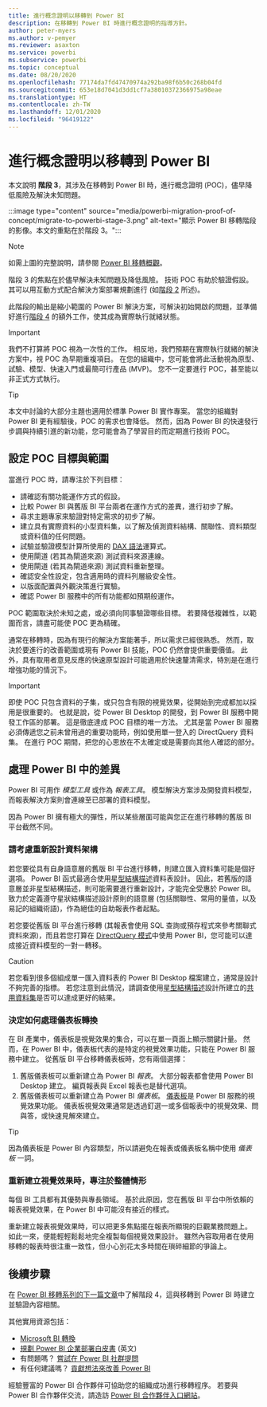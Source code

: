 ```yaml
---
title: 進行概念證明以移轉到 Power BI
description: 在移轉到 Power BI 時進行概念證明的指導方針。
author: peter-myers
ms.author: v-pemyer
ms.reviewer: asaxton
ms.service: powerbi
ms.subservice: powerbi
ms.topic: conceptual
ms.date: 08/20/2020
ms.openlocfilehash: 77174da7fd47470974a292ba98f6b50c268b04fd
ms.sourcegitcommit: 653e18d7041d3dd1cf7a38010372366975a98eae
ms.translationtype: HT
ms.contentlocale: zh-TW
ms.lasthandoff: 12/01/2020
ms.locfileid: "96419122"
---
```

# <a name="conduct-proof-of-concept-to-migrate-to-power-bi"></a>進行概念證明以移轉到 Power BI

本文說明 **階段 3**，其涉及在移轉到 Power BI 時，進行概念證明 (POC)，儘早降低風險及解決未知問題。

:::image type="content" source="media/powerbi-migration-proof-of-concept/migrate-to-powerbi-stage-3.png" alt-text="顯示 Power BI 移轉階段的影像。本文的重點在於階段 3。":::

> [!NOTE]
> 如需上圖的完整說明，請參閱 [Power BI 移轉概觀](powerbi-migration-overview.md)。

階段 3 的焦點在於儘早解決未知問題及降低風險。 技術 POC 有助於驗證假設。 其可以用互動方式配合解決方案部署規劃進行 (如[階段 2](powerbi-migration-planning.md) 所述)。

此階段的輸出是縮小範圍的 Power BI 解決方案，可解決初始開啟的問題，並準備好進行[階段 4](powerbi-migration-create-validate-content.md) 的額外工作，使其成為實際執行就緒狀態。

> [!IMPORTANT]
> 我們不打算將 POC 視為一次性的工作。 相反地，我們預期在實際執行就緒的解決方案中，視 POC 為早期重複項目。 在您的組織中，您可能會將此活動視為原型、試驗、模型、快速入門或最簡可行產品 (MVP)。 您不一定要進行 POC，甚至能以非正式方式執行。

> [!TIP]
> 本文中討論的大部分主題也適用於標準 Power BI 實作專案。 當您的組織對 Power BI 更有經驗後，POC 的需求也會降低。 然而，因為 Power BI 的快速發行步調與持續引進的新功能，您可能會為了學習目的而定期進行技術 POC。

## <a name="set-poc-goals-and-scope"></a>設定 POC 目標與範圍

當進行 POC 時，請專注於下列目標：

- 請確認有關功能運作方式的假設。
- 比較 Power BI 與舊版 BI 平台兩者在運作方式的差異，進行初步了解。
- 尋求主題專家來驗證對特定需求的初步了解。
- 建立具有實際資料的小型資料集，以了解及偵測資料結構、關聯性、資料類型或資料值的任何問題。
- 試驗並驗證模型計算所使用的 [DAX 語法](/dax/)運算式。
- 使用閘道 (若其為閘道來源) 測試資料來源連線。
- 使用閘道 (若其為閘道來源) 測試資料重新整理。
- 確認安全性設定，包含適用時的資料列層級安全性。
- 以版面配置與外觀決策進行實驗。
- 確認 Power BI 服務中的所有功能都如預期般運作。

POC 範圍取決於未知之處，或必須向同事驗證哪些目標。 若要降低複雜性，以範圍而言，請盡可能使 POC 更為精確。

通常在移轉時，因為有現行的解決方案能著手，所以需求已經很熟悉。 然而，取決於要進行的改善範圍或現有 Power BI 技能，POC 仍然會提供重要價值。 此外，具有取用者意見反應的快速原型設計可能適用於快速釐清需求，特別是在進行增強功能的情況下。

> [!IMPORTANT]
> 即使 POC 只包含資料的子集，或只包含有限的視覺效果，從開始到完成都加以採用是很重要的。 也就是說，從 Power BI Desktop 的開發，到 Power BI 服務中開發工作區的部署。 這是徹底達成 POC 目標的唯一方法。 尤其是當 Power BI 服務必須傳遞您之前未曾用過的重要功能時，例如使用單一登入的 DirectQuery 資料集。 在進行 POC 期間，把您的心思放在不太確定或是需要向其他人確認的部分。

## <a name="handle-differences-in-power-bi"></a>處理 Power BI 中的差異

Power BI 可用作 _模型工具_ 或作為 _報表工具_。 模型解決方案涉及開發資料模型，而報表解決方案則會連線至已部署的資料模型。

因為 Power BI 擁有極大的彈性，所以某些層面可能與您正在進行移轉的舊版 BI 平台截然不同。

### <a name="consider-redesigning-the-data-architecture"></a>請考慮重新設計資料架構

若您要從具有自身語意層的舊版 BI 平台進行移轉，則建立匯入資料集可能是個好選項。 Power BI 函式最適合使用[星型結構描述](star-schema.md)資料表設計。 因此，若舊版的語意層並非星型結構描述，則可能需要進行重新設計，才能完全受惠於 Power BI。 致力於定義遵守星狀結構描述設計原則的語意層 (包括關聯性、常用的量值，以及易記的組織術語)，作為絕佳的自助報表作者起點。

若您要從舊版 BI 平台進行移轉 (其報表會使用 SQL 查詢或預存程式來參考關聯式資料來源)，而且若您打算在 [DirectQuery 模式](../connect-data/desktop-use-directquery.md)中使用 Power BI，您可能可以達成接近資料模型的一對一轉移。

> [!CAUTION]
> 若您看到很多個組成單一匯入資料表的 Power BI Desktop 檔案建立，通常是設計不夠完善的指標。 若您注意到此情況，請調查使用[星型結構描述](star-schema.md)設計所建立的[共用資料集](../connect-data/service-datasets-across-workspaces.md)是否可以達成更好的結果。

### <a name="decide-how-to-handle-dashboard-conversions"></a>決定如何處理儀表板轉換

在 BI 產業中，儀表板是視覺效果的集合，可以在單一頁面上顯示關鍵計量。 然而，在 Power BI 中，儀表板代表的是特定的視覺效果功能，只能在 Power BI 服務中建立。 從舊版 BI 平台移轉儀表板時，您有兩個選擇：

1. 舊版儀表板可以重新建立為 Power BI _報表_。 大部分報表都會使用 Power BI Desktop 建立。 編頁報表與 Excel 報表也是替代選項。
2. 舊版儀表板可以重新建立為 Power BI _儀表板_。 [儀表板](../fundamentals/service-basic-concepts.md#dashboards)是 Power BI 服務的視覺效果功能。 儀表板視覺效果通常是透過釘選一或多個報表中的視覺效果、問與答，或快速見解來建立。

> [!TIP]
> 因為儀表板是 Power BI 內容類型，所以請避免在報表或儀表板名稱中使用 _儀表板_ 一詞。

### <a name="focus-on-the-big-picture-when-recreating-visuals"></a>重新建立視覺效果時，專注於整體情形

每個 BI 工具都有其優勢與專長領域。 基於此原因，您在舊版 BI 平台中所依賴的報表視覺效果，在 Power BI 中可能沒有接近的樣式。

重新建立報表視覺效果時，可以把更多焦點擺在報表所顯現的巨觀業務問題上。 如此一來，便能輕輕鬆鬆地完全複製每個視覺效果設計。 雖然內容取用者在使用移轉的報表時很注重一致性，但小心別花太多時間在瑣碎細節的爭論上。

## <a name="next-steps"></a>後續步驟

在 [Power BI 移轉系列的下一篇文章](powerbi-migration-create-validate-content.md)中了解階段 4，這與移轉到 Power BI 時建立並驗證內容相關。

其他實用資源包括：

- [Microsoft BI 轉換](center-of-excellence-microsoft-business-intelligence-transformation.md)
- [規劃 Power BI 企業部署白皮書](https://aka.ms/PBIEnterpriseDeploymentWP) (英文)
- 有問題嗎？ [嘗試在 Power BI 社群提問](https://community.powerbi.com/)
- 有任何建議嗎？ [貢獻想法來改善 Power BI](https://ideas.powerbi.com/)

經驗豐富的 Power BI 合作夥伴可協助您的組織成功進行移轉程序。 若要與 Power BI 合作夥伴交流，請造訪 [Power BI 合作夥伴入口網站](https://powerbi.microsoft.com/partners/)。
